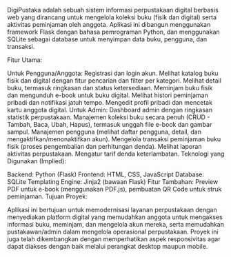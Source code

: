 DigiPustaka adalah sebuah sistem informasi perpustakaan digital berbasis web yang dirancang untuk mengelola koleksi buku (fisik dan digital) serta aktivitas peminjaman oleh anggota. Aplikasi ini dibangun menggunakan framework Flask dengan bahasa pemrograman Python, dan menggunakan SQLite sebagai database untuk menyimpan data buku, pengguna, dan transaksi.

Fitur Utama:

Untuk Pengguna/Anggota:
Registrasi dan login akun.
Melihat katalog buku fisik dan digital dengan fitur pencarian dan filter per kategori.
Melihat detail buku, termasuk ringkasan dan status ketersediaan.
Meminjam buku fisik dan mengunduh e-book untuk buku digital.
Melihat histori peminjaman pribadi dan notifikasi jatuh tempo.
Mengedit profil pribadi dan mencetak kartu anggota digital.
Untuk Admin:
Dashboard admin dengan ringkasan statistik perpustakaan.
Manajemen koleksi buku secara penuh (CRUD - Tambah, Baca, Ubah, Hapus), termasuk unggah file e-book dan gambar sampul.
Manajemen pengguna (melihat daftar pengguna, detail, dan mengaktifkan/menonaktifkan akun).
Mengelola transaksi peminjaman buku fisik (proses pengembalian dan perhitungan denda).
Melihat laporan aktivitas perpustakaan.
Mengatur tarif denda keterlambatan.
Teknologi yang Digunakan (Implied):

Backend: Python (Flask)
Frontend: HTML, CSS, JavaScript
Database: SQLite
Templating Engine: Jinja2 (bawaan Flask)
Fitur Tambahan: Preview PDF untuk e-book (menggunakan PDF.js), pembuatan QR Code untuk struk peminjaman.
Tujuan Proyek:

Aplikasi ini bertujuan untuk memodernisasi layanan perpustakaan dengan menyediakan platform digital yang memudahkan anggota untuk mengakses informasi buku, meminjam, dan mengelola akun mereka, serta memudahkan pustakawan/admin dalam mengelola operasional perpustakaan. Proyek ini juga telah dikembangkan dengan memperhatikan aspek responsivitas agar dapat diakses dengan baik melalui perangkat desktop maupun mobile.

